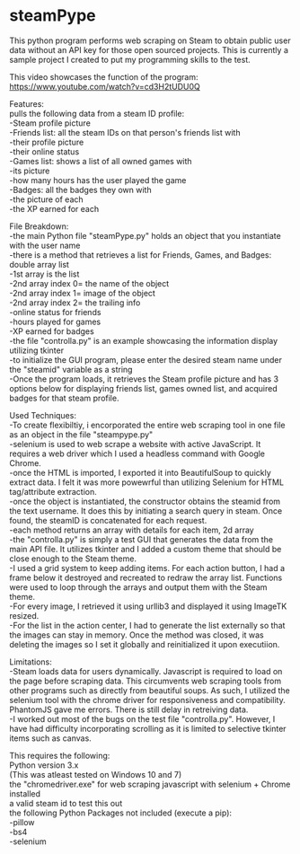 # steamPype
This python program performs web scraping on Steam to obtain public user data without an API key for those open sourced projects. This is currently a sample project I created to put my programming skills to the test.

This video showcases the function of the program:  
https://www.youtube.com/watch?v=cd3H2tUDU0Q

Features:  
pulls the following data from a steam ID profile:  
-Steam profile picture  
-Friends list: all the steam IDs on that person's friends list with  
  -their profile picture  
  -their online status  
-Games list: shows a list of all owned games with  
  -its picture  
  -how many hours has the user played the game  
-Badges: all the badges they own with  
  -the picture of each  
  -the XP earned for each  

File Breakdown:  
-the main Python file "steamPype.py" holds an object that you instantiate with the user name  
-there is a method that retrieves a list for Friends, Games, and Badges: double array list  
  -1st array is the list  
  -2nd array index 0= the name of the object  
  -2nd array index 1= image of the object  
  -2nd array index 2= the trailing info  
    -online status for friends  
    -hours played for games  
    -XP earned for badges  
-the file "controlla.py" is an example showcasing the information display utilizing tkinter  
-to initialize the GUI program, please enter the desired steam name under the "steamid" variable as a string  
-Once the program loads, it retrieves the Steam profile picture and has 3 options below for displaying friends list, games owned list, and acquired badges for that steam profile.  

Used Techniques:  
-To create flexibiltiy, i encorporated the entire web scraping tool in one file as an object in the file "steampype.py"  
-selenium is used to web scrape a website with active JavaScript. It requires a web driver which I used a headless command with Google Chrome.  
-once the HTML is imported, I exported it into BeautifulSoup to quickly extract data. I felt it was more powewrful than utilizing Selenium for HTML tag/attribute extraction.  
-once the object is instantiated, the constructor obtains the steamid from the text username. It does this by initiating a search query in steam. Once found, the steamID is concatenated for each request.  
-each method returns an array with details for each item, 2d array  
-the "controlla.py" is simply a test GUI that generates the data from the main API file. It utilizes tkinter and I added a custom theme that should be close enough to the Steam theme.  
-I used a grid system to keep adding items. For each action button, I had a frame below it destroyed and recreated to redraw the array list. Functions were used to loop through the arrays and output them with the Steam theme.  
-For every image, I retrieved it using urllib3 and displayed it using ImageTK resized.  
-For the list in the action center, I had to generate the list externally so that the images can stay in memory. Once the method was closed, it was deleting the images so I set it globally and reinitialized it upon executiion.  


Limitations:  
-Steam loads data for users dynamically. Javascript is required to load on the page before scraping data. This circumvents web scraping tools from other programs such as directly from beautiful soups. As such, I utilized the selenium tool with the chrome driver for responsiveness and compatibility. PhantomJS gave me errors. There is still delay in retreiving data.  
-I worked out most of the bugs on the test file "controlla.py". However, I have had difficulty incorporating scrolling as it is limited to selective tkinter items such as canvas.  

This requires the following:  
Python version 3.x  
(This was atleast tested on Windows 10 and 7)  
the "chromedriver.exe" for web scraping javascript with selenium + Chrome installed  
a valid steam id to test this out  
the following Python Packages not included (execute a pip):  
-pillow  
-bs4  
-selenium  
